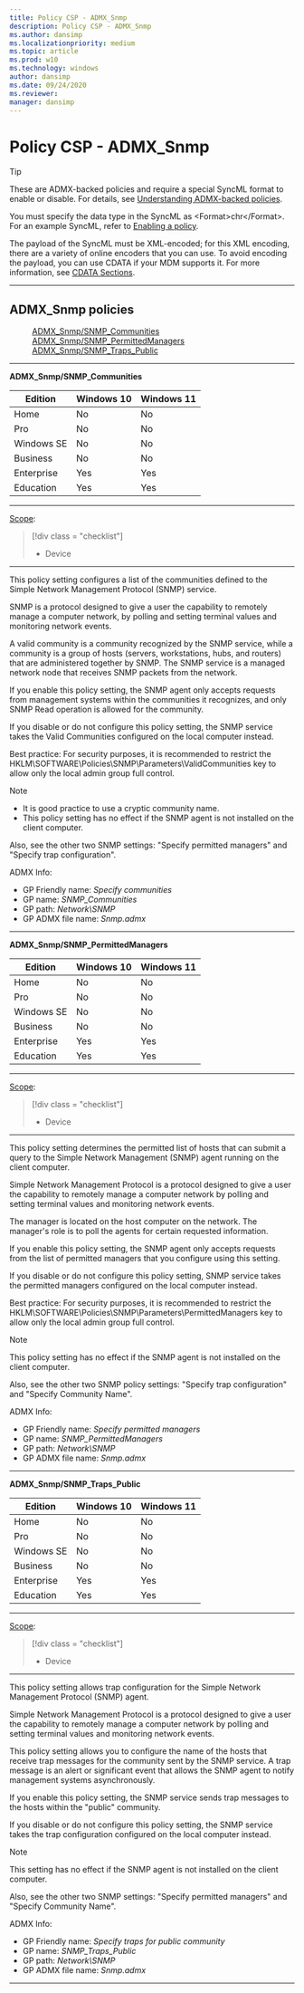 ```yaml
---
title: Policy CSP - ADMX_Snmp
description: Policy CSP - ADMX_Snmp
ms.author: dansimp
ms.localizationpriority: medium
ms.topic: article
ms.prod: w10
ms.technology: windows
author: dansimp
ms.date: 09/24/2020
ms.reviewer: 
manager: dansimp
---
```


# Policy CSP - ADMX_Snmp
> [!TIP]
> These are ADMX-backed policies and require a special SyncML format to enable or disable. For details, see [Understanding ADMX-backed policies](./understanding-admx-backed-policies.md).
> 
> You must specify the data type in the SyncML as &lt;Format&gt;chr&lt;/Format&gt;. For an example SyncML, refer to [Enabling a policy](./understanding-admx-backed-policies.md#enabling-a-policy).
> 
> The payload of the SyncML must be XML-encoded; for this XML encoding, there are a variety of online encoders that you can use. To avoid encoding the payload, you can use CDATA if your MDM supports it. For more information, see [CDATA Sections](http://www.w3.org/TR/REC-xml/#sec-cdata-sect).

<hr/>

<!--Policies-->
## ADMX_Snmp policies  

<dl>
  <dd>
    <a href="#admx-snmp-snmp-communities">ADMX_Snmp/SNMP_Communities</a>
  </dd>
  <dd>
    <a href="#admx-snmp-snmp-permittedmanagers">ADMX_Snmp/SNMP_PermittedManagers</a>
  </dd>
  <dd>
    <a href="#admx-snmp-snmp-traps-public">ADMX_Snmp/SNMP_Traps_Public</a>
  </dd>
</dl>


<hr/>

<!--Policy-->
<a href="" id="admx-snmp-snmp-communities"></a>**ADMX_Snmp/SNMP_Communities**  

<!--SupportedSKUs-->

|Edition|Windows 10|Windows 11|
|--- |--- |--- |
|Home|No|No|
|Pro|No|No|
|Windows SE|No|No|
|Business|No|No|
|Enterprise|Yes|Yes|
|Education|Yes|Yes|

<!--/SupportedSKUs-->
<hr/>

<!--Scope-->
[Scope](./policy-configuration-service-provider.md#policy-scope):

> [!div class = "checklist"]
> * Device

<hr/>

<!--/Scope-->
<!--Description-->
This policy setting configures a list of the communities defined to the Simple Network Management Protocol (SNMP) service.

SNMP is a protocol designed to give a user the capability to remotely manage a computer network, by polling and setting terminal values and monitoring network events.

A valid community is a community recognized by the SNMP service, while a community is a group of hosts (servers, workstations, hubs, and routers) that are administered together by SNMP. The SNMP service is a managed network node that receives SNMP packets from the network.

If you enable this policy setting, the SNMP agent only accepts requests from management systems within the communities it recognizes, and only SNMP Read operation is allowed for the community.

If you disable or do not configure this policy setting, the SNMP service takes the Valid Communities configured on the local computer instead.

Best practice: For security purposes, it is recommended to restrict the HKLM\SOFTWARE\Policies\SNMP\Parameters\ValidCommunities key to allow only the local admin group full control.

> [!NOTE]
> - It is good practice to use a cryptic community name.
> - This policy setting has no effect if the SNMP agent is not installed on the client computer.

Also, see the other two SNMP settings: "Specify permitted managers" and "Specify trap configuration".

<!--/Description-->


<!--ADMXBacked-->
ADMX Info:  
-   GP Friendly name: *Specify communities*
-   GP name: *SNMP_Communities*
-   GP path: *Network\SNMP*
-   GP ADMX file name: *Snmp.admx*

<!--/ADMXBacked-->
<!--/Policy-->
<hr/>

<!--Policy-->
<a href="" id="admx-snmp-snmp-permittedmanagers"></a>**ADMX_Snmp/SNMP_PermittedManagers**  

<!--SupportedSKUs-->

|Edition|Windows 10|Windows 11|
|--- |--- |--- |
|Home|No|No|
|Pro|No|No|
|Windows SE|No|No|
|Business|No|No|
|Enterprise|Yes|Yes|
|Education|Yes|Yes|

<!--/SupportedSKUs-->
<hr/>

<!--Scope-->
[Scope](./policy-configuration-service-provider.md#policy-scope):

> [!div class = "checklist"]
> * Device

<hr/>

<!--/Scope-->
<!--Description-->
This policy setting determines the permitted list of hosts that can submit a query to the Simple Network Management (SNMP) agent running on the client computer.

Simple Network Management Protocol is a protocol designed to give a user the capability to remotely manage a computer network by polling and setting terminal values and monitoring network events.

The manager is located on the host computer on the network. The manager's role is to poll the agents for certain requested information.

If you enable this policy setting, the SNMP agent only accepts requests from the list of permitted managers that you configure using this setting.

If you disable or do not configure this policy setting, SNMP service takes the permitted managers configured on the local computer instead.

Best practice: For security purposes, it is recommended to restrict the HKLM\SOFTWARE\Policies\SNMP\Parameters\PermittedManagers key to allow only the local admin group full control.

> [!NOTE]
> This policy setting has no effect if the SNMP agent is not installed on the client computer.

Also, see the other two SNMP policy settings: "Specify trap configuration" and "Specify Community Name".

<!--/Description-->


<!--ADMXBacked-->
ADMX Info:  
-   GP Friendly name: *Specify permitted managers*
-   GP name: *SNMP_PermittedManagers*
-   GP path: *Network\SNMP*
-   GP ADMX file name: *Snmp.admx*

<!--/ADMXBacked-->
<!--/Policy-->
<hr/>

<!--Policy-->
<a href="" id="admx-snmp-snmp-traps-public"></a>**ADMX_Snmp/SNMP_Traps_Public**  

<!--SupportedSKUs-->

|Edition|Windows 10|Windows 11|
|--- |--- |--- |
|Home|No|No|
|Pro|No|No|
|Windows SE|No|No|
|Business|No|No|
|Enterprise|Yes|Yes|
|Education|Yes|Yes|

<!--/SupportedSKUs-->
<hr/>

<!--Scope-->
[Scope](./policy-configuration-service-provider.md#policy-scope):

> [!div class = "checklist"]
> * Device

<hr/>

<!--/Scope-->
<!--Description-->
This policy setting allows trap configuration for the Simple Network Management Protocol (SNMP) agent.

Simple Network Management Protocol is a protocol designed to give a user the capability to remotely manage a computer network by polling and setting terminal values and monitoring network events.

This policy setting allows you to configure the name of the hosts that receive trap messages for the community sent by the SNMP service. A trap message is an alert or significant event that allows the SNMP agent to notify management systems asynchronously.

If you enable this policy setting, the SNMP service sends trap messages to the hosts within the "public" community.

If you disable or do not configure this policy setting, the SNMP service takes the trap configuration configured on the local computer instead.

> [!NOTE]
> This setting has no effect if the SNMP agent is not installed on the client computer.

Also, see the other two SNMP settings: "Specify permitted managers" and "Specify Community Name".

<!--/Description-->


<!--ADMXBacked-->
ADMX Info:  
-   GP Friendly name: *Specify traps for public community*
-   GP name: *SNMP_Traps_Public*
-   GP path: *Network\SNMP*
-   GP ADMX file name: *Snmp.admx*

<!--/ADMXBacked-->
<!--/Policy-->
<hr/>



<!--/Policies-->

